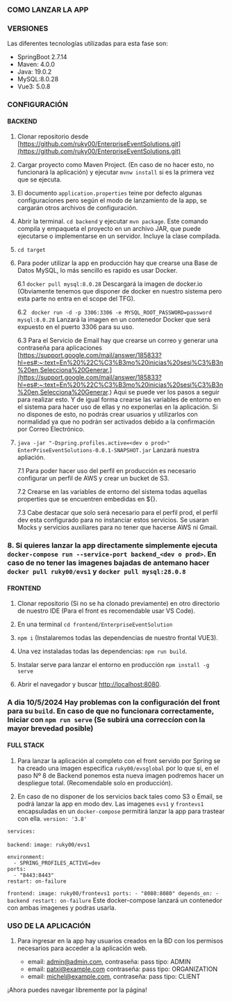 ### COMO LANZAR LA APP

### VERSIONES
Las diferentes tecnologías utilizadas para esta fase son:

- SpringBoot 2.7.14
- Maven: 4.0.0
- Java: 19.0.2
- MySQL:8.0.28
- Vue3: 5.0.8

### CONFIGURACIÓN

#### BACKEND

1. Clonar repositorio desde [https://github.com/ruky00/EnterpriseEventSolutions.git](https://github.com/ruky00/EnterpriseEventSolutions.git)

2. Cargar proyecto como Maven Project. (En caso de no hacer esto, no funcionará la aplicación) y ejecutar `mvnw install` si es la primera vez que se ejecuta.

3. El documento `application.properties`  teine por defecto algunas configuraciones pero según el modo de lanzamiento de la app, se cargarán otros archivos de configuración.

4. Abrir la terminal. `cd backend` y ejecutar `mvn package`. Este comando compila y empaqueta el proyecto en un archivo JAR, que puede ejecutarse o implementarse en un servidor. Incluye la clase compilada.

5. `cd target`

6. Para poder utilizar la app en producción  hay que crearse una Base de Datos MySQL, lo más sencillo es rapido es usar Docker.

   6.1 `docker pull mysql:8.0.28` Descargará la imagen de docker.io (Obviamente tenemos que disponer de docker en nuestro sistema pero esta parte no entra en el scope del TFG).
   
   6.2 ` docker run -d -p 3306:3306 -e MYSQL_ROOT_PASSWORD=password mysql:8.0.28` Lanzará la imagen en un contenedor Docker que será expuesto en el puerto 3306 para su uso.

   6.3 Para el Servicio de Email hay que crearse un correo y generar una contraseña para aplicaciones [https://support.google.com/mail/answer/185833?hl=es#:~:text=En%20%22C%C3%B3mo%20inicias%20sesi%C3%B3n%20en,Selecciona%20Generar.](https://support.google.com/mail/answer/185833?hl=es#:~:text=En%20%22C%C3%B3mo%20inicias%20sesi%C3%B3n%20en,Selecciona%20Generar.)
   Aqui se puede ver los pasos a seguir para realizar esto. Y de igual forma crearse las variables de entorno en el sistema para hacer uso de ellas y no exponerlas en la aplicación.
   Si no dispones de esto, no podrás crear usuarios y utilizarlos con normalidad ya que no podrán ser activados debido a la confirmación por Correo Electrónico.
   
7. `java -jar "-Dspring.profiles.active=<dev o prod>" EnterPriseEventSolutions-0.0.1-SNAPSHOT.jar` Lanzará nuestra apliación.
   
   7.1 Para poder hacer uso del perfil en producción es necesario configurar un perfil de AWS y crear un bucket de S3.
   
   7.2 Crearse en las variables de entorno del sistema todas aquellas properties que se encuentren embedidas en ${}.

   7.3 Cabe destacar que solo será necesario para el perfil prod, el perfil dev esta configurado para no instanciar estos servicios. Se usaran Mocks y servicios auxiliares para no tener que hacerse AWS ni Gmail.

### 8. Si quieres lanzar la app directamente simplemente ejecuta `docker-compose run --service-port backend_<dev o prod>`. En caso de no tener las imagenes bajadas de antemano hacer `docker pull ruky00/evs1` y  `docker pull mysql:28.0.8`


#### FRONTEND

1. Clonar repositorio (Si no se ha clonado previamente) en otro directorio de nuestro IDE (Para el front es recomendable usar VS Code).

2. En una terminal `cd frontend/EnterpriseEventSolution`

3. `npm i` (Instalaremos todas las dependencias de nuestro frontal VUE3).

4. Una vez instaladas todas las dependencias: `npm run build`.

5. Instalar serve para lanzar el entorno en producción `npm install -g serve`

6. Abrir el navegador y buscar [http://localhost:8080](http://localhost:8080).

### A dia 10/5/2024 Hay problemas con la configuración del front para su `build`. En caso de que no funcionara correctamente, Iniciar con `npm run serve` (Se subirá una correccíon con la mayor brevedad posible)


#### FULL STACK
1. Para lanzar la aplicación al completo con el front servido por Spring se ha creado una imagen especifica `ruky00/evsglobal` por lo que si, en el paso Nº 8 de Backend ponemos esta nueva imagen podremos hacer un despliegue total. (Recomendable solo en producción).

2. En caso de no disponer de los servicios back tales como S3 o Email, se podrá lanzar la app en modo dev. Las imagenes `evs1` y `frontevs1` encapsuladas en un `docker-compose` permitirá lanzar la app para trastear con ella. `version: '3.8'`

`services:`

  `backend:`
   `image: ruky00/evs1`

    environment:
      - SPRING_PROFILES_ACTIVE=dev
    ports:
      - "8443:8443"
    restart: on-failure

  `frontend:
    image: ruky00/frontevs1
    ports:
      - "8080:8080"
    depends_on:
      - backend
    restart: on-failure`
Este docker-compose lanzará un contenedor con ambas imagenes y podras usarla.

### USO DE LA APLICACIÓN

1. Para ingresar en la app hay usuarios creados en la BD con los permisos necesarios para acceder a la aplicación web.
   
   - email: admin@admin.com, contraseña: pass    tipo: ADMIN
   - email: patxi@example.com contraseña: pass    tipo: ORGANIZATION
   - email: michel@example.com, contraseña: pass   tipo:  CLIENT

¡Ahora puedes navegar libremente por la página!
